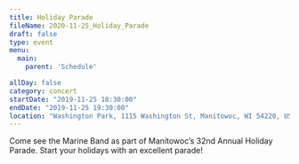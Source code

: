 ```yaml
---
title: Holiday Parade
fileName: 2020-11-25_Holiday_Parade
draft: false
type: event
menu: 
  main:
    parent: 'Schedule'

allDay: false
category: concert
startDate: "2019-11-25 18:30:00"
endDate: "2019-11-25 19:30:00"
location: "Washington Park, 1115 Washington St, Manitowoc, WI 54220, USA"
---
```

Come see the Marine Band as part of Manitowoc’s 32nd Annual Holiday Parade.  Start your holidays with an excellent parade!
